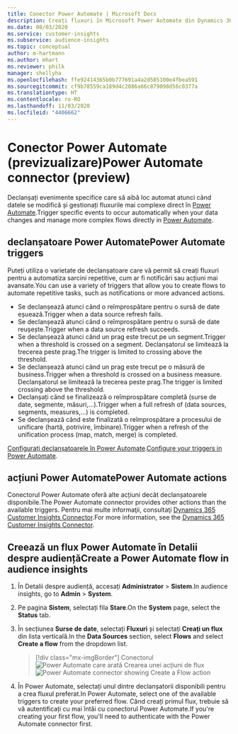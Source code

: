 ```yaml
---
title: Conector Power Automate | Microsoft Docs
description: Creați fluxuri în Microsoft Power Automate din Dynamics 365 Customer Insights.
ms.date: 08/03/2020
ms.service: customer-insights
ms.subservice: audience-insights
ms.topic: conceptual
author: m-hartmann
ms.author: mhart
ms.reviewer: philk
manager: shellyha
ms.openlocfilehash: ffe92414365b0b777691a4a2d585100e4fbea591
ms.sourcegitcommit: cf9b78559ca189d4c2086a66c879098d56c0377a
ms.translationtype: HT
ms.contentlocale: ro-RO
ms.lasthandoff: 11/03/2020
ms.locfileid: "4406662"
---
```

# <a name="power-automate-connector-preview"></a><span data-ttu-id="bd2e1-103">Conector Power Automate (previzualizare)</span><span class="sxs-lookup"><span data-stu-id="bd2e1-103">Power Automate connector (preview)</span></span>

<span data-ttu-id="bd2e1-104">Declanșați evenimente specifice care să aibă loc automat atunci când datele se modifică și gestionați fluxurile mai complexe direct în [Power Automate](https://flow.microsoft.com/).</span><span class="sxs-lookup"><span data-stu-id="bd2e1-104">Trigger specific events to occur automatically when your data changes and manage more complex flows directly in [Power Automate](https://flow.microsoft.com/).</span></span>

## <a name="power-automate-triggers"></a><span data-ttu-id="bd2e1-105">declanșatoare Power Automate</span><span class="sxs-lookup"><span data-stu-id="bd2e1-105">Power Automate triggers</span></span>

<span data-ttu-id="bd2e1-106">Puteți utiliza o varietate de declanșatoare care vă permit să creați fluxuri pentru a automatiza sarcini repetitive, cum ar fi notificări sau acțiuni mai avansate.</span><span class="sxs-lookup"><span data-stu-id="bd2e1-106">You can use a variety of triggers that allow you to create flows to automate repetitive tasks, such as notifications or more advanced actions.</span></span> 

- <span data-ttu-id="bd2e1-107">Se declanșează atunci când o reîmprospătare pentru o sursă de date eșuează.</span><span class="sxs-lookup"><span data-stu-id="bd2e1-107">Trigger when a data source refresh fails.</span></span> 
- <span data-ttu-id="bd2e1-108">Se declanșează atunci când o reîmprospătare pentru o sursă de date reușește.</span><span class="sxs-lookup"><span data-stu-id="bd2e1-108">Trigger when a data source refresh succeeds.</span></span>
- <span data-ttu-id="bd2e1-109">Se declanșează atunci când un prag este trecut pe un segment.</span><span class="sxs-lookup"><span data-stu-id="bd2e1-109">Trigger when a threshold is crossed on a segment.</span></span> <span data-ttu-id="bd2e1-110">Declanșatorul se limitează la trecerea peste prag.</span><span class="sxs-lookup"><span data-stu-id="bd2e1-110">The trigger is limited to crossing above the threshold.</span></span>
- <span data-ttu-id="bd2e1-111">Se declanșează atunci când un prag este trecut pe o măsură de business.</span><span class="sxs-lookup"><span data-stu-id="bd2e1-111">Trigger when a threshold is crossed on a business measure.</span></span> <span data-ttu-id="bd2e1-112">Declanșatorul se limitează la trecerea peste prag.</span><span class="sxs-lookup"><span data-stu-id="bd2e1-112">The trigger is limited crossing above the threshold.</span></span>
- <span data-ttu-id="bd2e1-113">Declanșați când se finalizează o reîmprospătare completă (surse de date, segmente, măsuri,...).</span><span class="sxs-lookup"><span data-stu-id="bd2e1-113">Trigger when a full refresh of (data sources, segments, measures,...) is completed.</span></span>
- <span data-ttu-id="bd2e1-114">Se declanșează când este finalizată o reîmprospătare a procesului de unificare (hartă, potrivire, îmbinare).</span><span class="sxs-lookup"><span data-stu-id="bd2e1-114">Trigger when a refresh of the unification process (map, match, merge) is completed.</span></span>

<span data-ttu-id="bd2e1-115">[Configurați declanșatoarele în Power Automate](https://flow.microsoft.com/connectors/shared_customerinsights/dynamics-365-customer-insights-connector/).</span><span class="sxs-lookup"><span data-stu-id="bd2e1-115">[Configure your triggers in Power Automate](https://flow.microsoft.com/connectors/shared_customerinsights/dynamics-365-customer-insights-connector/).</span></span>

## <a name="power-automate-actions"></a><span data-ttu-id="bd2e1-116">acțiuni Power Automate</span><span class="sxs-lookup"><span data-stu-id="bd2e1-116">Power Automate actions</span></span>
<span data-ttu-id="bd2e1-117">Conectorul Power Automate oferă alte acțiuni decât declanșatoarele disponibile.</span><span class="sxs-lookup"><span data-stu-id="bd2e1-117">The Power Automate connector provides other actions than the available triggers.</span></span> <span data-ttu-id="bd2e1-118">Pentru mai multe informaţii, consultaţi [Dynamics 365 Customer Insights Connector](https://docs.microsoft.com/connectors/customerinsights/).</span><span class="sxs-lookup"><span data-stu-id="bd2e1-118">For more information, see the [Dynamics 365 Customer Insights Connector](https://docs.microsoft.com/connectors/customerinsights/).</span></span>

## <a name="create-a-power-automate-flow-in-audience-insights"></a><span data-ttu-id="bd2e1-119">Creează un flux Power Automate în Detalii despre audiență</span><span class="sxs-lookup"><span data-stu-id="bd2e1-119">Create a Power Automate flow in audience insights</span></span>

1. <span data-ttu-id="bd2e1-120">În Detalii despre audiență, accesați **Administrator** > **Sistem**.</span><span class="sxs-lookup"><span data-stu-id="bd2e1-120">In audience insights, go to **Admin** > **System**.</span></span>

1. <span data-ttu-id="bd2e1-121">Pe pagina **Sistem**, selectați fila **Stare**.</span><span class="sxs-lookup"><span data-stu-id="bd2e1-121">On the **System** page, select the **Status** tab.</span></span>

1. <span data-ttu-id="bd2e1-122">În secțiunea **Surse de date**, selectați **Fluxuri** și selectați **Creați un flux** din lista verticală.</span><span class="sxs-lookup"><span data-stu-id="bd2e1-122">In the **Data Sources** section, select **Flows** and select **Create a flow** from the dropdown list.</span></span>
   > [!div class="mx-imgBorder"]
   > <span data-ttu-id="bd2e1-123">Conectorul ![Power Automate care arată Crearea unei acțiuni de flux](media/power-automate-connector-create-flow.png "Conectorul Power Automate care arată Crearea unei acțiuni de flux")</span><span class="sxs-lookup"><span data-stu-id="bd2e1-123">![Power Automate connector showing Create a Flow action](media/power-automate-connector-create-flow.png "Power Automate connector showing Create a Flow action")</span></span>

1. <span data-ttu-id="bd2e1-124">În Power Automate, selectați unul dintre declanșatorii disponibili pentru a crea fluxul preferat.</span><span class="sxs-lookup"><span data-stu-id="bd2e1-124">In Power Automate, select one of the available triggers to create your preferred flow.</span></span> <span data-ttu-id="bd2e1-125">Când creați primul flux, trebuie să vă autentificați cu mai întâi cu conectorul Power Automate.</span><span class="sxs-lookup"><span data-stu-id="bd2e1-125">If you're creating your first flow, you'll need to authenticate with the Power Automate connector first.</span></span>
